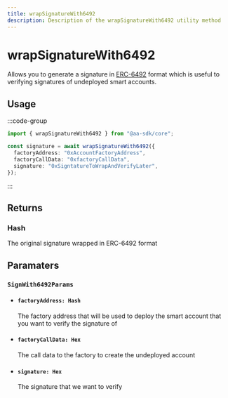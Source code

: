 ```yaml
---
title: wrapSignatureWith6492
description: Description of the wrapSignatureWith6492 utility method
---
```


# wrapSignatureWith6492

Allows you to generate a signature in [ERC-6492](https://eips.ethereum.org/EIPS/eip-6492) format which is useful to verifying signatures of undeployed smart accounts.

## Usage

:::code-group

```ts [example.ts]
import { wrapSignatureWith6492 } from "@aa-sdk/core";

const signature = await wrapSignatureWith6492({
  factoryAddress: "0xAccountFactoryAddress",
  factoryCallData: "0xfactoryCallData",
  signature: "0xSigntatureToWrapAndVerifyLater",
});
```

:::

## Returns

### Hash

The original signature wrapped in ERC-6492 format

## Paramaters

### `SignWith6492Params`

- #### `factoryAddress: Hash`

  The factory address that will be used to deploy the smart account that you want to verify the signature of

- #### `factoryCallData: Hex`

  The call data to the factory to create the undeployed account

- #### `signature: Hex`

  The signature that we want to verify
